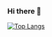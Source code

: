 ### Hi there 👋

[![Top Langs](https://github-readme-stats.vercel.app/api/top-langs/?username=tatsurou9003
)](https://github.com/anuraghazra/github-readme-stats)
